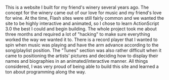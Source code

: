 This is a website I built for my friend's winery several years ago. The concept for the winery came out of our love for music and my friend's love for wine. At the time, Flash sites were still fairly common and we wanted the site to be highly interactive and animated, so I chose to learn ActionScript 3.0 the best I could and begin building. The whole project took me about three months and required a lot of "hacking" to make sure everything worked the way we wanted it to. There is a record player that I wanted to spin when music was playing and have the arm advance according to the song/playlist position. The "Tunes" section was also rather difficult when it came to positioning the artists' pictures and deciding how to display their names and biographies in an animated/interactive manner. All things considered, I was very proud of being able to build this site and learned a ton about programming along the way.
